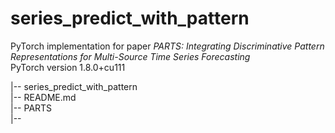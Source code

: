 # series_predict_with_pattern

PyTorch implementation for paper *PARTS: Integrating Discriminative Pattern Representations for Multi-Source Time Series Forecasting*  
PyTorch version 1.8.0+cu111
 
|-- series_predict_with_pattern   
    |-- README.md   
    |-- PARTS  
        |-- 
